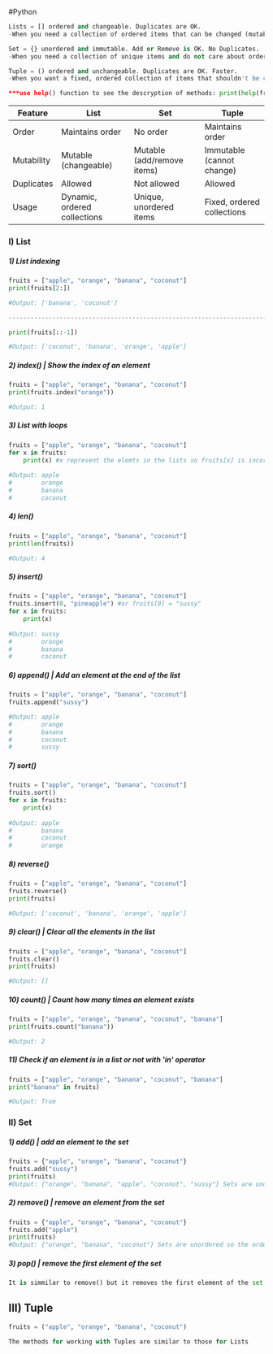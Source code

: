 #Python 
```Python
Lists = [] ordered and changeable. Duplicates are OK. 
-When you need a collection of ordered items that can be changed (mutable).

Set = {} unordered and immutable. Add or Remove is OK. No Duplicates.
-When you need a collection of unique items and do not care about order.

Tuple = () ordered and unchangeable. Duplicates are OK. Faster.
-When you want a fixed, ordered collection of items that shouldn't be changed. Useful for passing data as a single entity.

***use help() function to see the descryption of methods: print(help(fruits))***

```

| Feature    | List                         | Set                        | Tuple                      |
| ---------- | ---------------------------- | -------------------------- | -------------------------- |
| Order      | Maintains order              | No order                   | Maintains order            |
| Mutability | Mutable (changeable)         | Mutable (add/remove items) | Immutable (cannot change)  |
| Duplicates | Allowed                      | Not allowed                | Allowed                    |
| Usage      | Dynamic, ordered collections | Unique, unordered items    | Fixed, ordered collections |


### I) List
##### 1) List indexing
```Python
fruits = ["apple", "orange", "banana", "coconut"]
print(fruits[2:])

#Output: ['banana', 'coconut']

---------------------------------------------------------------------------------

print(fruits[::-1])

#Output: ['coconut', 'banana', 'orange', 'apple']

```

##### 2) index() | Show the index of an element
```Python
fruits = ["apple", "orange", "banana", "coconut"]
print(fruits.index("orange"))

#Output: 1

```

##### 3) List with loops
```Python
fruits = ["apple", "orange", "banana", "coconut"]
for x in fruits:
	print(x) #x represent the elemts in the lists so fruits[x] is incorrect
	
#Output: apple
#		 orange
#        banana
#        coconut
```

##### 4) len()
```Python
fruits = ["apple", "orange", "banana", "coconut"]
print(len(fruits))

#Output: 4
```

##### 5) insert()
```Python
fruits = ["apple", "orange", "banana", "coconut"]
fruits.insert(0, "pineapple") #or fruits[0] = "sussy" 
for x in fruits:
	print(x)
	
#Output: sussy
#		 orange
#        banana
#        coconut
```

##### 6) append() | Add an element at the end of the list
```Python
fruits = ["apple", "orange", "banana", "coconut"]
fruits.append("sussy")

#Output: apple
#		 orange
#        banana
#        coconut
#        sussy

```

##### 7) sort()
```Python
fruits = ["apple", "orange", "banana", "coconut"]
fruits.sort() 
for x in fruits:
	print(x)
	
#Output: apple
#		 banana
#        coconut
#        orange
```

##### 8) reverse()
```Python
fruits = ["apple", "orange", "banana", "coconut"]
fruits.reverse()
print(fruits)

#Output: ['coconut', 'banana', 'orange', 'apple']
```

##### 9) clear() | Clear all the elements in the list
```Python
fruits = ["apple", "orange", "banana", "coconut"]
fruits.clear()
print(fruits)

#Output: []
```

##### 10) count() | Count how many times an element exists
```Python
fruits = ["apple", "orange", "banana", "coconut", "banana"]
print(fruits.count("banana"))

#Output: 2
```

##### 11) Check if an element is in a list or not with 'in' operator
```Python
fruits = ["apple", "orange", "banana", "coconut", "banana"]
print("banana" in fruits)

#Output: True
```

### II) Set
##### 1) add() | add an element to the set
```Python
fruits = {"apple", "orange", "banana", "coconut"}
fruits.add("sussy")
print(fruits)
#Output: {"orange", "banana", "apple", "coconut", "sussy"} Sets are unordered so the order would be random.
```

##### 2) remove() | remove an element from the set
```Python
fruits = {"apple", "orange", "banana", "coconut"}
fruits.add("apple")
print(fruits)
#Output: {"orange", "banana", "coconut"} Sets are unordered so the order would be random.
```

##### 3) pop() | remove the first element of the set
```Python
It is simmilar to remove() but it removes the first element of the set instead. However, since the orders in sets are unordered so the element will be removed will be random.
```

## III) Tuple
```Python
fruits = ("apple", "orange", "banana", "coconut")

The methods for working with Tuples are similar to those for Lists
```